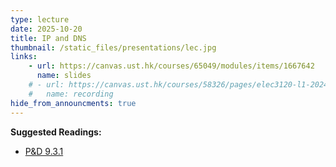 ```yaml
---
type: lecture
date: 2025-10-20
title: IP and DNS
thumbnail: /static_files/presentations/lec.jpg
links: 
    - url: https://canvas.ust.hk/courses/65049/modules/items/1667642
      name: slides
    # - url: https://canvas.ust.hk/courses/58326/pages/elec3120-l1-2024-10-08-15-00
    #   name: recording
hide_from_announcments: true
---
```

**Suggested Readings:**
- [P&D 9.3.1](https://book.systemsapproach.org/applications/infrastructure.html#name-service-dns)
